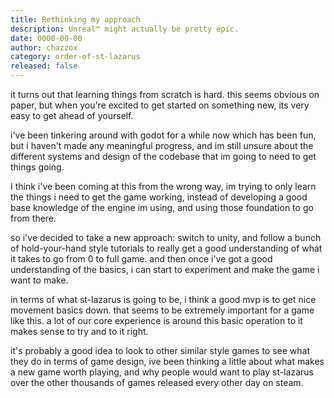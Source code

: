 ```yaml
---
title: Rethinking my approach
description: Unreal™ might actually be pretty epic.
date: 0000-00-00
author: chazzox
category: order-of-st-lazarus
released: false
---
```


it turns out that learning things from scratch is hard. this seems obvious on paper,
but when you're excited to get started on something new, its very easy to get ahead
of yourself.

i've been tinkering around with godot for a while now which has been fun, but i
haven't made any meaningful progress, and im still unsure about the different systems
and design of the codebase that im going to need to get things going.

I think i've been coming at this from the wrong way, im trying to only learn the
things i need to get the game working, instead of developing a good base knowledge of
the engine im using, and using those foundation to go from there.

so i've decided to take a new approach: switch to unity, and follow a bunch of
hold-your-hand style tutorials to really get a good understanding of what it takes to
go from 0 to full game. and then once i've got a good understanding of the basics, i
can start to experiment and make the game i want to make.

in terms of what st-lazarus is going to be, i think a good mvp is to get nice
movement basics down. that seems to be extremely important for a game like this. a
lot of our core experience is around this basic operation to it makes sense to try
and to it right.

it's probably a good idea to look to other similar style games to see what they do in
terms of game design, ive been thinking a little about what makes a new game worth
playing, and why people would want to play st-lazarus over the other thousands of
games released every other day on steam.
